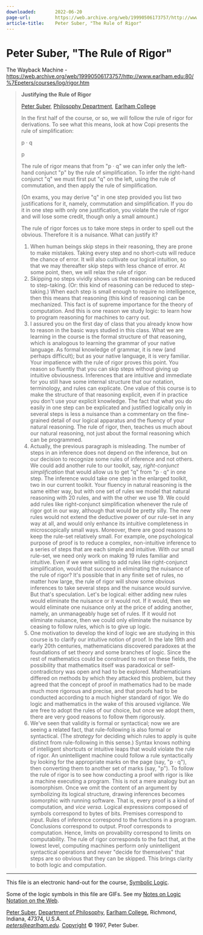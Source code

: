 ```yaml
---
downloaded:       2022-06-20
page-url:         https://web.archive.org/web/19990506173757/http://www.earlham.edu/~peters/courses/log/rigor.htm
article-title:    Peter Suber, "The Rule of Rigor"
---
```

# Peter Suber, "The Rule of Rigor"
The Wayback Machine - https://web.archive.org/web/19990506173757/http://www.earlham.edu:80/%7Epeters/courses/log/rigor.htm

> **Justifying the Rule of Rigor**
> 
> [Peter Suber][1], [Philosophy Department][2], [Earlham College][3]
> 
> In the first half of the course, or so, we will follow the rule of rigor for derivations. To see what this means, look at how Copi presents the rule of simplification:
> 
> p · q
> 
>  p   
> 
> The rule of rigor means that from "p · q" we can infer only the left-hand conjunct "p" by the rule of simplification. To infer the right-hand conjunct "q" we must first put "q" on the left, using the rule of commutation, and then apply the rule of simplification.
> 
> (On exams, you may derive "q" in one step provided you list two justifications for it, namely, commutation and simplification. If you do it in one step with only one justification, you violate the rule of rigor and will lose some credit, though only a small amount.)
> 
> The rule of rigor forces us to take more steps in order to spell out the obvious. Therefore it is a nuisance. What can justify it?
> 
> 1.  When human beings skip steps in their reasoning, they are prone to make mistakes. Taking every step and no short-cuts will reduce the chance of error. It will also cultivate our logical intuition, so that we may thereafter skip steps with less chance of error. At some point, then, we will relax the rule of rigor.
> 2.  Skipping no steps vividly shows us that reasoning can be reduced to step-taking. (Or: this kind of reasoning can be reduced to step-taking.) When each step is small enough to require no intelligence, then this means that reasoning (this kind of reasoning) can be mechanized. This fact is of supreme importance for the theory of computation. And this is one reason we study logic: to learn how to program reasoning for machines to carry out.
> 3.  I assured you on the first day of class that you already know how to reason in the basic ways studied in this class. What we are learning in the course is the formal structure of that reasoning, which is analogous to learning the grammar of your native language. As formal knowledge of grammar, it is new (and perhaps difficult); but as your native language, it is very familiar. Your impatience with the rule of rigor proves this point. You reason so fluently that you can skip steps without giving up intuitive obviousness. Inferences that are intuitive and immediate for you still have some internal structure that our notation, terminology, and rules can explicate. One value of this course is to make the structure of that reasoning explicit, even if in practice you don't use your explicit knowledge. The fact that what you do easily in one step can be explicated and justified logically only in several steps is less a nuisance than a commentary on the fine-grained detail of our logical apparatus and the fluency of your natural reasoning. The rule of rigor, then, teaches us much about our natural reasoning, not just about the formal reasoning which can be programmed.
> 4.  Actually, the previous paragraph is misleading. The number of steps in an inference does not depend on the inference, but on our decision to recognize some rules of inference and not others. We could add another rule to our toolkit, say, *right-conjunct simplification* that would allow us to get "q" from "p · q" in one step. The inference would take one step in the enlarged toolkit, two in our current toolkit. Your fluency in natural reasoning is the same either way, but with one set of rules we model that natural reasoning with 20 rules, and with the other we use 19. We could add rules like right-conjunct simplification whenever the rule of rigor got in our way, although that would be pretty silly. The new rules would not extend the deductive power of our rule-set in any way at all, and would only enhance its intuitive completeness in microscopically small ways. Moreover, there are good reasons to keep the rule-set relatively small. For example, one psychological purpose of proof is to reduce a complex, non-intuitive inference to a series of steps that are each simple and intuitive. With our small rule-set, we need only work on making 19 rules familiar and intuitive. Even if we were willing to add rules like right-conjunct simplification, would that succeed in eliminating the nuisance of the rule of rigor? It's possible that in any finite set of rules, no matter how large, the rule of rigor will show some obvious inferences to take several steps and the nuisance would survive. But that's speculation. Let's be logical: either adding new rules would eliminate the nuisance or it would not. If it would, then we would eliminate one nuisance only at the price of adding another, namely, an unmanageably huge set of rules. If it would not eliminate nuisance, then we could only eliminate the nuisance by ceasing to follow rules, which is to give up logic.
> 5.  One motivation to develop the kind of logic we are studying in this course is to clarify our intuitive notion of proof. In the late 19th and early 20th centuries, mathematicians discovered paradoxes at the foundations of set theory and some branches of logic. Since the rest of mathematics could be construed to rest on these fields, the possibility that mathematics itself was paradoxical or self-contradictory was open and had to be explored. Mathematicians differed on methods by which they attacked this problem, but they agreed that the concept of proof in mathematics had to be made much more rigorous and precise, and that proofs had to be conducted according to a much higher standard of rigor. We do logic and mathematics in the wake of this aroused vigilance. We are free to adopt the rules of our choice, but once we adopt them, there are very good reasons to follow them rigorously.
> 6.  We've seen that validity is formal or syntactical; now we are seeing a related fact, that rule-following is also formal or syntactical. (The *strategy* for deciding which rules to apply is quite distinct from rule-following in this sense.) Syntax knows nothing of intelligent shortcuts or intuitive leaps that would violate the rule of rigor. An unintelligent machine could follow a rule syntactically by looking for the appropriate marks on the page (say, "p · q"), then converting them to another set of marks (say, "p"). To follow the rule of rigor is to see how conducting a proof with rigor is like a machine executing a program. This is not a mere analogy but an isomorphism. Once we omit the content of an argument by symbolizing its logical structure, drawing inferences becomes isomorphic with running software. That is, every proof is a kind of computation, and *vice versa*. Logical expressions composed of symbols correspond to bytes of bits. Premises correspond to input. Rules of inference correspond to the functions in a program. Conclusions correspond to output. Proof corresponds to computation. Hence, limits on provability correspond to limits on computability. The rule of rigor corresponds to the fact that, at the lowest level, computing machines perform only unintelligent syntactical operations and never "decide for themselves" that steps are so obvious that they can be skipped. This brings clarity to both logic and computation.

---

This file is an electronic hand-out for the course, [Symbolic Logic][4].

Some of the logic symbols in this file are GIFs. See my [Notes on Logic Notation on the Web][5].

[][6] [Peter Suber][7], [Department of Philosophy][8], [Earlham College][9], Richmond, Indiana, 47374, U.S.A.  
[*peters@earlham.edu*][10]. [Copyright][11] © 1997, Peter Suber.

[1]: https://web.archive.org/web/19990506173757/http://www.earlham.edu/~peters/hometoc.htm
[2]: https://web.archive.org/web/19990506173757/http://www.earlham.edu/~phil/index.htm
[3]: https://web.archive.org/web/19990506173757/http://www.earlham.edu/
[4]: https://web.archive.org/web/19990506173757/http://www.earlham.edu/~peters/courses/log/loghome.htm
[5]: https://web.archive.org/web/19990506173757/http://www.earlham.edu/~peters/writing/logicsym.htm
[6]: https://web.archive.org/web/19990506173757/http://www.eff.org/blueribbon.html
[7]: https://web.archive.org/web/19990506173757/http://www.earlham.edu/~peters/hometoc.htm
[8]: https://web.archive.org/web/19990506173757/http://www.earlham.edu/~phil/index.htm
[9]: https://web.archive.org/web/19990506173757/http://www.earlham.edu/
[10]: https://web.archive.org/web/19990506173757/mailto:peters@earlham.edu
[11]: https://web.archive.org/web/19990506173757/http://www.earlham.edu/~peters/copyrite.htm
